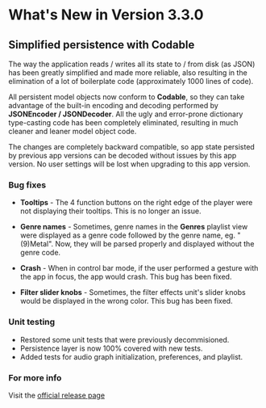 #  What's New in Version 3.3.0

## Simplified persistence with Codable

The way the application reads / writes all its state to / from disk (as JSON) has been greatly simplified and made more reliable, also resulting in the elimination of a lot of boilerplate code (approximately 1000 lines of code).

All persistent model objects now conform to **Codable**, so they can take advantage of the built-in encoding and decoding performed by **JSONEncoder / JSONDecoder**. All the ugly and error-prone dictionary type-casting code has been completely eliminated, resulting in much cleaner and leaner model object code.

The changes are completely backward compatible, so app state persisted by previous app versions can be decoded without issues by this app version. No user settings will be lost when upgrading to this app version.

### Bug fixes

* **Tooltips** - The 4 function buttons on the right edge of the player were not displaying their tooltips. This is no longer an issue.

* **Genre names** - Sometimes, genre names in the **Genres** playlist view were displayed as a genre code followed by the genre name, eg. "(9)Metal". Now, they will be parsed properly and displayed without the genre code.

* **Crash** - When in control bar mode, if the user performed a gesture with the app in focus, the app would crash. This bug has been fixed.

* **Filter slider knobs** - Sometimes, the filter effects unit's slider knobs would be displayed in the wrong color.  This bug has been fixed.

### Unit testing

* Restored some unit tests that were previously decommisioned.
* Persistence layer is now 100% covered with new tests.
* Added tests for audio graph initialization, preferences, and playlist.

### **For more info**
Visit the [official release page](https://github.com/maculateConception/aural-player/releases/tag/3.3.0)
